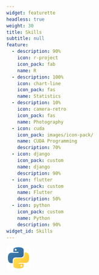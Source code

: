 ```yaml
---
widget: featurette
headless: true
weight: 30
title: Skills
subtitle: null
feature:
  - description: 90%
    icon: r-project
    icon_pack: fab
    name: R
  - description: 100%
    icon: chart-line
    icon_pack: fas
    name: Statistics
  - description: 10%
    icon: camera-retro
    icon_pack: fas
    name: Photography
  - icon: cuda
    icon_pack: images/icon-pack/
    name: CUDA Programming
    description: 70%
  - icon: django
    icon_pack: custom
    name: django
    description: 90%
  - icon: flutter
    icon_pack: custom
    name: Flutter
    description: 50%
  - icon: python
    icon_pack: custom
    name: Python
    description: 90%
widget_id: Skills
---
```

![](/assets/media/python.svg "Python")